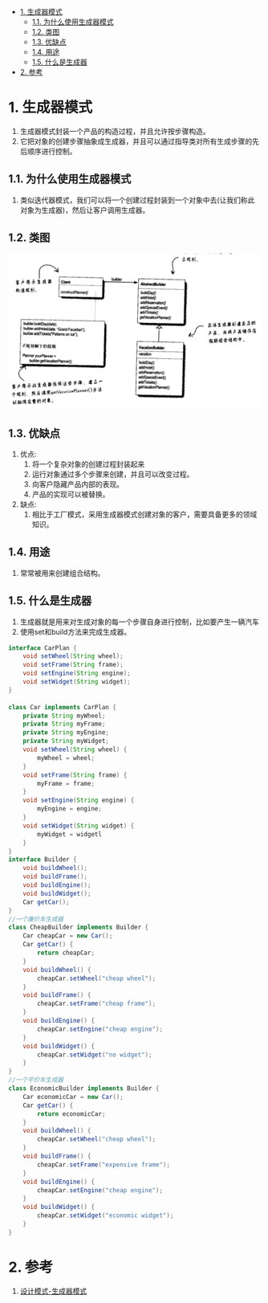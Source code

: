<!-- TOC -->

- [1. 生成器模式](#1-生成器模式)
  - [1.1. 为什么使用生成器模式](#11-为什么使用生成器模式)
  - [1.2. 类图](#12-类图)
  - [1.3. 优缺点](#13-优缺点)
  - [1.4. 用途](#14-用途)
  - [1.5. 什么是生成器](#15-什么是生成器)
- [2. 参考](#2-参考)

<!-- /TOC -->

# 1. 生成器模式
1. 生成器模式封装一个产品的构造过程，并且允许按步骤构造。
2. 它把对象的创建步骤抽象成生成器，并且可以通过指导类对所有生成步骤的先后顺序进行控制。

## 1.1. 为什么使用生成器模式
1. 类似迭代器模式，我们可以将一个创建过程封装到一个对象中去(让我们称此对象为生成器)，然后让客户调用生成器。

## 1.2. 类图
![](img\sc/sc-1.png)

## 1.3. 优缺点
1. 优点:
    1. 将一个复杂对象的创建过程封装起来
    2. 运行对象通过多个步骤来创建，并且可以改变过程。
    3. 向客户隐藏产品内部的表现。
    4. 产品的实现可以被替换。
2. 缺点:
    1. 相比于工厂模式，采用生成器模式创建对象的客户，需要具备更多的领域知识。

## 1.4. 用途
1. 常常被用来创建组合结构。

## 1.5. 什么是生成器
1. 生成器就是用来对生成对象的每一个步骤自身进行控制，比如要产生一辆汽车
2. 使用set和build方法来完成生成器。
```java
interface CarPlan {
    void setWheel(String wheel);
    void setFrame(String frame);
    void setEngine(String engine);
    void setWidget(String widget);
}

class Car implements CarPlan {
    private String myWheel;
    private String myFrame;
    private String myEngine;
    private String myWidget;
    void setWheel(String wheel) {
        myWheel = wheel;
    }
    void setFrame(String frame) {
        myFrame = frame;
    }
    void setEngine(String engine) {
        myEngine = engine;
    }
    void setWidget(String widget) {
        myWidget = widgetl
    }
}
interface Builder {
    void buildWheel();
    void buildFrame();
    void buildEngine();
    void buildWidget();
    Car getCar();
}
//一个廉价车生成器
class CheapBuilder implements Builder {
    Car cheapCar = new Car();
    Car getCar() {
        return cheapCar;
    }
    void buildWheel() {
        cheapCar.setWheel("cheap wheel");
    }
    void buildFrame() {
        cheapCar.setFrame("cheap frame");
    }
    void buildEngine() {
        cheapCar.setEngine("cheap engine");
    }
    void buildWidget() {
        cheapCar.setWidget("no widget");
    }
}
//一个平价车生成器
class EconomicBuilder implements Builder {
    Car economicCar = new Car();
    Car getCar() {
        return economicCar;
    }
    void buildWheel() {
        cheapCar.setWheel("cheap wheel");
    }
    void buildFrame() {
        cheapCar.setFrame("expensive frame");
    }
    void buildEngine() {
        cheapCar.setEngine("cheap engine");
    }
    void buildWidget() {
        cheapCar.setWidget("economic widget");
    }
}
```

# 2. 参考
1. <a href = "https://blog.csdn.net/jlu16/article/details/82685265">设计模式-生成器模式</a>